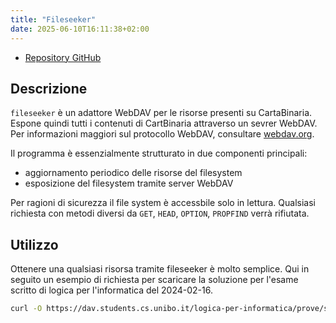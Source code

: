 ```yaml
---
title: "Fileseeker"
date: 2025-06-10T16:11:38+02:00
---
```


- [Repository GitHub](https://github.com/cartabinaria/fileseeker)

## Descrizione
`fileseeker` è un adattore WebDAV per le risorse presenti su CartaBinaria.
Espone quindi tutti i contenuti di CartBinaria attraverso un sevrer WebDAV.
Per informazioni maggiori sul protocollo WebDAV, consultare [webdav.org](http://www.webdav.org/).

Il programma è essenzialmente strutturato in due componenti principali:
- aggiornamento periodico delle risorse del filesystem
- esposizione del filesystem tramite server WebDAV

Per ragioni di sicurezza il file system è accessbile solo in lettura.
Qualsiasi richiesta con metodi diversi da `GET`, `HEAD`, `OPTION`, `PROPFIND`
verrà rifiutata.

## Utilizzo
Ottenere una qualsiasi risorsa tramite fileseeker è molto semplice.
Qui in seguito un esempio di richiesta per scaricare la soluzione
per l'esame scritto di logica per l'informatica del 2024-02-16.

```bash
curl -O https://dav.students.cs.unibo.it/logica-per-informatica/prove/scritto-2024-02-16-1-soluzione.pdf
```
